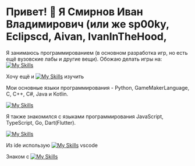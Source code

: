 # Привет! 👋 Я Смирнов Иван Владимирович (или же sp00ky, Eclipscd, Aivan, IvanInTheHood, 

Я занимаюсь программированием (в основном разработка игр, но есть ещё вузовские лабы и другие вещи). Обожаю делать игры на:
[![My Skills](https://skillicons.dev/icons?i=py,gamemakerstudio,godot,unity&theme=light)](https://skillicons.dev)

Хочу ещё и [![My Skills](https://skillicons.dev/icons?i=unreal&theme=light)](https://skillicons.dev) изучить

 Мои основные языки программирования - Python, GameMakerLanguage, C, C++, C#, Java и Kotlin.

[![My Skills](https://skillicons.dev/icons?i=py,gamemakerstudio,c,cpp,cs,java,kotlin&theme=light)](https://skillicons.dev)

Я также знакомился с языками программирования JavaScript, TypeScript, Go, Dart(Flutter).

[![My Skills](https://skillicons.dev/icons?i=js,ts,go,dart,flutter&theme=light)](https://skillicons.dev)

Из ide использую [![My Skills](https://skillicons.dev/icons?i=vscode&theme=light)](https://skillicons.dev) vscode

Знаком с [![My Skills](https://skillicons.dev/icons?i=css,html,sqlite,qt,postgres,nginx,gitlab,fastapi,django,flask,bootstrap,autocad,androidstudio,&theme=light)](https://skillicons.dev)
